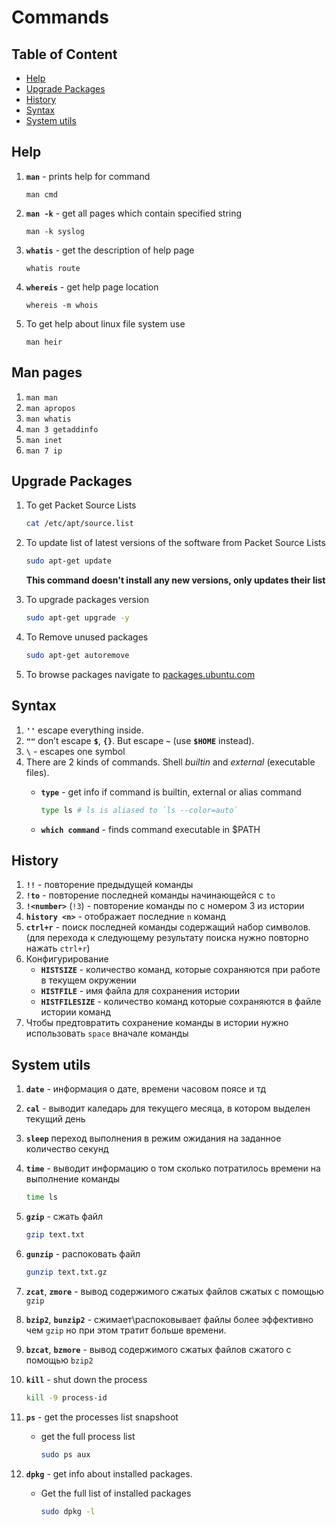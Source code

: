 # Commands

## Table of Content

- [Help](#help)
- [Upgrade Packages](#upgrade-packages)
- [History](#history)
- [Syntax](#syntax)
- [System utils](#system-utils)

## Help

1. **`man`** - prints help for command

    ```
    man cmd
    ```
1. **`man -k`** - get all pages which contain specified string
    ```
    man -k syslog
    ```
1. **`whatis`** - get the description of help page
    ```
    whatis route
    ```
1. **`whereis`** - get help page location
    ```
    whereis -m whois
    ```
1. To get help about linux file system use
    ```
    man heir
    ```

## Man pages
1. `man man`
1. `man apropos`
1. `man whatis`
1. `man 3 getaddinfo`
1. `man inet`
1. `man 7 ip`

## Upgrade Packages

1. To get Packet Source Lists
    ```bash
    cat /etc/apt/source.list
    ```

1. To update list of latest versions of the software from Packet Source Lists
    ```bash
    sudo apt-get update
    ```

    **This command doesn't install any new versions, only updates their list**

1. To upgrade packages version
    ```bash
    sudo apt-get upgrade -y
    ```

1. To Remove unused packages
    ```bash
    sudo apt-get autoremove
    ```

1. To browse packages navigate to [packages.ubuntu.com](packages.ubuntu.com)

## Syntax
1. **`''`** escape everything inside.
1. **`""`** don’t escape **`$`**, **`{}`**. But escape **`~`** (use **`$HOME`** instead).
1. **`\`** - escapes one symbol
1. There are 2 kinds of commands. Shell _builtin_ and _external_ (executable files).
    * **`type`** - get info if command is builtin, external or alias command

        ```bash
        type ls # ls is aliased to `ls --color=auto`
        ```

    * **`which command`** - finds command executable in $PATH

## History
1. **`!!`** - повторение предыдущей команды
1. **`!to`** - повторение последней команды начинающейся с `to`
1. **`!<number>`** (`!3`) - повторение команды по с номером 3 из истории
1. **`history <n>`** - отображает последние `n` команд
1. **`ctrl+r`** - поиск последней команды содержащий набор символов. (для перехода к следующему результату поиска нужно повторно нажать `ctrl+r`)
1. Конфигурирование
    * **`HISTSIZE`** - количество команд, которые сохраняются при работе в текущем окружении
    * **`HISTFILE`** - имя файла для сохранения истории
    * **`HISTFILESIZE`** - количество команд которые сохраняются в файле истории команд
1. Чтобы предтовратить сохранение команды в истории нужно использовать `space` вначале команды

## System utils
1. **`date`** - информация о дате, времени часовом поясе и тд
1. **`cal`** - выводит каледарь для текущего месяца, в котором выделен текущий день
1. **`sleep`** переход выполнения в режим ожидания на заданное количество секунд
1. **`time`** - выводит информацию о том сколько потратилось времени на выполнение команды
    ```bash
    time ls
    ```
1. **`gzip`** - сжать файл
    ```bash
    gzip text.txt
    ```

1. **`gunzip`** - распоковать файл
    ```bash
    gunzip text.txt.gz
    ```
1. **`zcat`**, **`zmore`** - вывод содержимого сжатых файлов сжатых с помощью `gzip`
1. **`bzip2`**, **`bunzip2`** - сжимает\распоковывает файлы более эффективно чем `gzip` но при этом тратит больше времени.
1. **`bzcat`**, **`bzmore`** - вывод содержимого сжатых файлов сжатого с помощью `bzip2`
1. **`kill`** - shut down the process

    ```bash
    kill -9 process-id
    ```

1. **`ps`** - get the processes list snapshoot

    * get the full process list
        ```bash
        sudo ps aux
        ```

1. **`dpkg`** - get info about installed packages.

    * Get the full list of installed packages
        ```bash
        sudo dpkg -l
        ```
